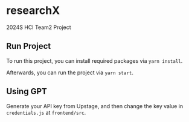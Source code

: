 # researchX

2024S HCI Team2 Project

## Run Project

To run this project, you can install required packages via `yarn install`.

Afterwards, you can run the project via `yarn start`.

## Using GPT

Generate your API key from Upstage, and then change the key value in `credentials.js` at `frontend/src`.
